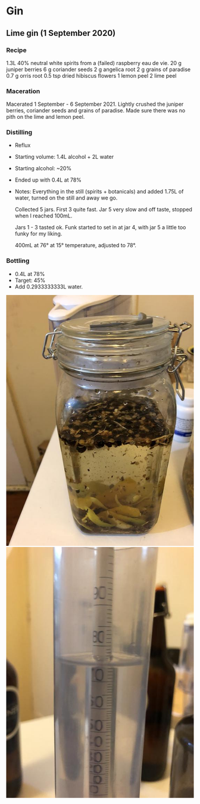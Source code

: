 # Gin

## Lime gin (1 September 2020)

### Recipe

1.3L 40% neutral white spirits from a (failed) raspberry eau de vie.
20 g juniper berries
6 g coriander seeds
2 g angelica root
2 g grains of paradise
0.7 g orris root
0.5 tsp dried hibiscus flowers
1 lemon peel
2 lime peel

### Maceration

Macerated 1 September - 6 September 2021.
Lightly crushed the juniper berries, coriander seeds and grains of paradise. Made sure there was no pith on the lime and lemon peel.

### Distilling

  - Reflux
  - Starting volume: 1.4L alcohol + 2L water
  - Starting alcohol: ~20%
  - Ended up with 0.4L at 78%
  - Notes:
    Everything in the still (spirits + botanicals) and added 1.75L of water, turned on the still and away we go.

    Collected 5 jars. First 3 quite fast. Jar 5 very slow and off taste, stopped when I reached 100mL.

    Jars 1 - 3 tasted ok. Funk started to set in at jar 4, with jar 5 a little too funky for my liking.

    400mL at 76° at 15° temperature, adjusted to 78°.
    
### Bottling

  - 0.4L at 78%
  - Target: 45%
  - Add 0.2933333333L water.

![Maceration](https://github.com/riencroonenborghs/distilling/blob/master/recipes/gin/01.09.2020%20-%20lime%201.jpeg?raw=true "Maceration")
![78%](https://github.com/riencroonenborghs/distilling/blob/master/recipes/gin/01.09.2020%20-%20lime%202.jpeg?raw=true "78%")
